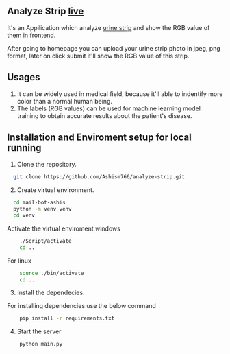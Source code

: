 ## Analyze Strip [live](https://strip-analysis-modified.onrender.com/)
It's an Appilication which analyze [urine strip](https://en.wikipedia.org/wiki/Urine_test_strip) and show the RGB value of them in frontend.

After going to homepage you can upload your urine strip photo in jpeg, png format, later on click submit it'll show the RGB value of this strip.

## Usages
1. It can be widely used in medical field, because it'll able to indentify more color than a normal human being.
2. The labels (RGB values) can be used for machine learning model training to obtain accurate results about the patient's disease.

## Installation and Enviroment setup for local running

1. Clone the repository.
```bash
  git clone https://github.com/Ashism766/analyze-strip.git
```
2. Create virtual environment.
```bash
  cd mail-bot-ashis
  python -m venv venv
  cd venv
```
Activate the virtual enviroment
windows 
```bash
    ./Script/activate
    cd ..
```
For linux
```bash
    source ./bin/activate
    cd ..
```
3. Install the dependecies.

For installing dependencies use the below command
```bash
    pip install -r requirements.txt
```

4. Start the server

```bash
    python main.py
```
